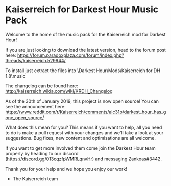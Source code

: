#  Kaiserreich for Darkest Hour Music Pack

Welcome to the home of the music pack for the Kaiserreich mod for Darkest Hour!

If you are just looking to download the latest version, head to the forum post here: https://forum.paradoxplaza.com/forum/index.php?threads/kaiserreich.529944/

To install just extract the files into \Darkest Hour\Mods\Kaiserreich for DH 1.8\music

The changelog can be found here: http://kaiserreich.wikia.com/wiki/KRDH_Changelog

As of the 30th of January 2019, this project is now open source! You can see the announcement here: https://www.reddit.com/r/Kaiserreich/comments/alc31p/darkest_hour_has_gone_open_source/

What does this mean for you? This means if you want to help, all you need to do is make a pull request with your changes and we'll take a look at your suggestions. Bug fixes, new content and optimisations are all welcome.

If you want to get more involved them come join the Darkest Hour team properly by heading to our discord (https://discord.gg/013cqzfpWMRLqnvHr) and messaging Zankoas#3442.

Thank you for your help and we hope you enjoy our work!

- The Kaiserreich team
